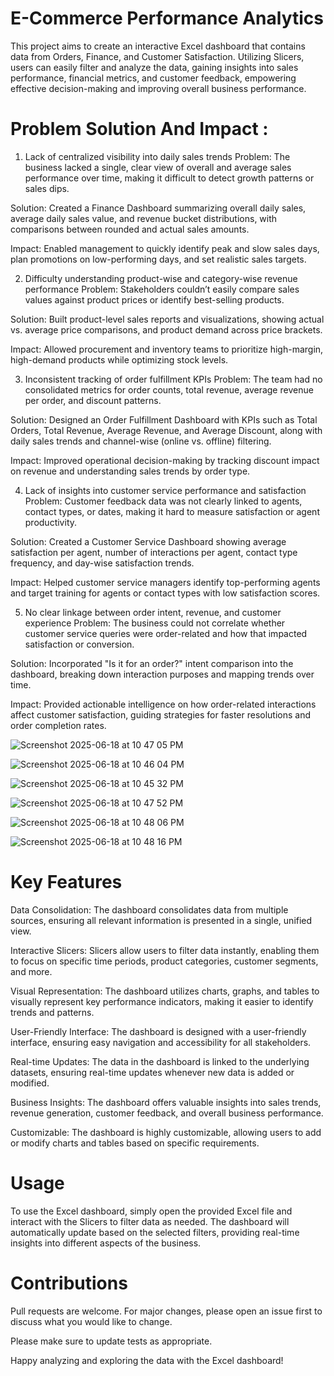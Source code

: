 # E-Commerce Performance Analytics
This project aims to create an interactive Excel dashboard that contains data from Orders, Finance, and Customer Satisfaction. Utilizing Slicers, users can easily filter and analyze the data, gaining insights into sales performance, financial metrics, and customer feedback, empowering effective decision-making and improving overall business performance.
# Problem Solution And Impact :
1. Lack of centralized visibility into daily sales trends
Problem: The business lacked a single, clear view of overall and average sales performance over time, making it difficult to detect growth patterns or sales dips.

Solution: Created a Finance Dashboard summarizing overall daily sales, average daily sales value, and revenue bucket distributions, with comparisons between rounded and actual sales amounts.

Impact: Enabled management to quickly identify peak and slow sales days, plan promotions on low-performing days, and set realistic sales targets.

2. Difficulty understanding product-wise and category-wise revenue performance
Problem: Stakeholders couldn’t easily compare sales values against product prices or identify best-selling products.

Solution: Built product-level sales reports and visualizations, showing actual vs. average price comparisons, and product demand across price brackets.

Impact: Allowed procurement and inventory teams to prioritize high-margin, high-demand products while optimizing stock levels.

3. Inconsistent tracking of order fulfillment KPIs
Problem: The team had no consolidated metrics for order counts, total revenue, average revenue per order, and discount patterns.

Solution: Designed an Order Fulfillment Dashboard with KPIs such as Total Orders, Total Revenue, Average Revenue, and Average Discount, along with daily sales trends and channel-wise (online vs. offline) filtering.

Impact: Improved operational decision-making by tracking discount impact on revenue and understanding sales trends by order type.

4. Lack of insights into customer service performance and satisfaction
Problem: Customer feedback data was not clearly linked to agents, contact types, or dates, making it hard to measure satisfaction or agent productivity.

Solution: Created a Customer Service Dashboard showing average satisfaction per agent, number of interactions per agent, contact type frequency, and day-wise satisfaction trends.

Impact: Helped customer service managers identify top-performing agents and target training for agents or contact types with low satisfaction scores.

5. No clear linkage between order intent, revenue, and customer experience
Problem: The business could not correlate whether customer service queries were order-related and how that impacted satisfaction or conversion.

Solution: Incorporated "Is it for an order?" intent comparison into the dashboard, breaking down interaction purposes and mapping trends over time.

Impact: Provided actionable intelligence on how order-related interactions affect customer satisfaction, guiding strategies for faster resolutions and order completion rates.


![Screenshot 2025-06-18 at 10 47 05 PM](https://github.com/user-attachments/assets/307c0c39-413a-4086-b75c-e8fb1a52b38f)

![Screenshot 2025-06-18 at 10 46 04 PM](https://github.com/user-attachments/assets/b2b70c71-bbe9-4b1e-a4fc-d99bc0cc28d4)

![Screenshot 2025-06-18 at 10 45 32 PM](https://github.com/user-attachments/assets/32b9a01c-8a55-40ea-a84f-3d9599e5c2d1)

![Screenshot 2025-06-18 at 10 47 52 PM](https://github.com/user-attachments/assets/dbe42903-1393-4d02-b010-5d6cebd43919)

![Screenshot 2025-06-18 at 10 48 06 PM](https://github.com/user-attachments/assets/096154bd-0c90-4057-8131-f435da7eed08)

![Screenshot 2025-06-18 at 10 48 16 PM](https://github.com/user-attachments/assets/5ca288e8-3108-471f-a219-eac14f34731d)

# Key Features

Data Consolidation: The dashboard consolidates data from multiple sources, ensuring all relevant information is presented in a single, unified view.

Interactive Slicers: Slicers allow users to filter data instantly, enabling them to focus on specific time periods, product categories, customer segments, and more.

Visual Representation: The dashboard utilizes charts, graphs, and tables to visually represent key performance indicators, making it easier to identify trends and patterns.

User-Friendly Interface: The dashboard is designed with a user-friendly interface, ensuring easy navigation and accessibility for all stakeholders.

Real-time Updates: The data in the dashboard is linked to the underlying datasets, ensuring real-time updates whenever new data is added or modified.

Business Insights: The dashboard offers valuable insights into sales trends, revenue generation, customer feedback, and overall business performance.

Customizable: The dashboard is highly customizable, allowing users to add or modify charts and tables based on specific requirements.

# Usage

To use the Excel dashboard, simply open the provided Excel file and interact with the Slicers to filter data as needed. The dashboard will automatically update based on the selected filters, providing real-time insights into different aspects of the business.

# Contributions

Pull requests are welcome. For major changes, please open an issue first to discuss what you would like to change.

Please make sure to update tests as appropriate.

Happy analyzing and exploring the data with the Excel dashboard!
